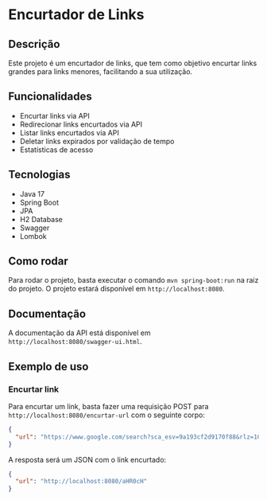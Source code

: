 # Encurtador de Links
## Descrição
Este projeto é um encurtador de links, que tem como objetivo encurtar links grandes para links menores, facilitando a sua utilização.
## Funcionalidades
- Encurtar links via API
- Redirecionar links encurtados via API
- Listar links encurtados via API
- Deletar links expirados por validação de tempo
- Estatísticas de acesso

## Tecnologias
- Java 17
- Spring Boot
- JPA
- H2 Database
- Swagger
- Lombok

## Como rodar
Para rodar o projeto, basta executar o comando `mvn spring-boot:run` na raiz do projeto. O projeto estará disponível em `http://localhost:8080`.

## Documentação
A documentação da API está disponível em `http://localhost:8080/swagger-ui.html`.

## Exemplo de uso
### Encurtar link
Para encurtar um link, basta fazer uma requisição POST para `http://localhost:8080/encurtar-url` com o seguinte corpo:
```json
{
  "url": "https://www.google.com/search?sca_esv=9a193cf2d9170f88&rlz=1C1CHBD_enBR1112BR1112&sxsrf=ADLYWILWnAUY3XUZ_Md40eUtYWxH9GT54g:1736629657807&q=img&udm=2&fbs=AEQNm0B-n-O0Tl8kahCw8A1QEw8Mict6JzQlWiIWxntiM9v91yTdNMM8xiGhoawYbNd1fihFlhcM5iZxkxWpvXM_7MtxDj88GJ9eiAAhVkgF-e17fGH2Kb1O8JVBkb_JCrgYSsPNm99pqtSdWcg0N3-o_A6AXusIHEnNnP_vGteGsF44iSeyPYGtri9ayuVIKIyA4L_XSZQNhhS4IjFrMqaegME0cTF8rg&sa=X&ved=2ahUKEwiesfDOye6KAxU0LLkGHbe0F8QQtKgLegQIEhAB&biw=1894&bih=1011&dpr=0.9#vhid=CtwY8PRdZ4CA8M&vssid=mosaic"
}
```
A resposta será um JSON com o link encurtado:
```json
{
  "url": "http://localhost:8080/aHR0cH"
}
```